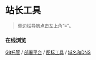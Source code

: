 # 站长工具

> 侧边栏导航点击左上角“≡”。

### 在线浏览

[Git托管](/dmtg.md) / [部署平台](/bspt.md) / [图标工具](/tbgj.md) / [域名和DNS](/yuming.md)